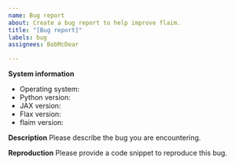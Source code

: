 ```yaml
---
name: Bug report
about: Create a bug report to help improve flaim.
title: "[Bug report]"
labels: bug
assignees: BobMcDear

---
```


**System information**
 - Operating system: 
 - Python version:
- JAX version:
- Flax version:
- flaim version:

**Description**
Please describe the bug you are encountering.

**Reproduction**
Please provide a code snippet to reproduce this bug.
